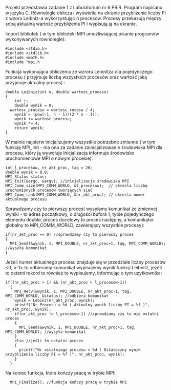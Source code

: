 Projekt przedstawia zadanie 1 z Labolatorium nr 6 PRiR. Program napisano w języku C. Równolegle oblicza i wyświetla na ekranie przybliżenie liczby PI z wzoru Leibniz-a wykorzystując n procesow. Procesy przekazują między sobą aktualną wartość przybliżenia PI i wypisują ją na ekranie.

Import bibliotek ( w tym biblioteki MPI umożliwiającej pisanie programów wykonywanych równolegle):

    #include <stdio.h>
    #include <stdlib.h>
    #include <math.h>
    #include "mpi.h
    
Funkcja wykonująca obliczenia ze wzroru Leibnitza dla pojedynczego procesu ( przyjmuje liczbę wszystkich procesów oraz wartość jaką przyjmuje aktualny proces) :

    double Leibniz(int n, double wartosc_procesu)
    {
        int i;
        double wynik = 0;
      wartosc_procesu = wartosc_rocesu / 4;
        wynik = (pow(-1, n - 1)/(2 * n - 1));
        wynik += wartosc_procesu;
        wynik *= 4;
        return wynik;
    }
    
W mainie najpierw inicjalizujemy wszystkie potrzebne zmienne ( w tym funkcję MPI_Init - ma ona za zadanie zainicjalizowanie środowiska MPI dla procesu, który 
ją wywołuje Inicjalizacja informuje środowisko uruchomieniowe MPI o nowym procesie):

    int l_procesow, nr_akt_proc, tag = 20;
    double wynik = 0.0;
    MPI_Status status;
    MPI_Init(&argc, &argv); //inicjalizacja środowiska MPI
    MPI_Comm_size(MPI_COMM_WORLD, &l_procesow);  // okresla liczbę uruchomionych procesow tworzących sieć
    MPI_Comm_rank(MPI_COMM_WORLD, &nr_akt_proc); // okresla numer aktualnego procesu
	
Sprawdzamy czy to pierwszy proces( wysyłamy komunikat ze zmiennej wyniki - to adres początkowy, o długości bufora 1, typie pojedyńczego elementu double, proces docelowy to proces następny, a komunikator globalny to MPI_COMM_WORLD, zawierający wszystkie procesy):

    if(nr_akt_proc == 0) //sprawdzamy czy to pierwszy proces
    {
      MPI_Send(&wynik, 1, MPI_DOUBLE, nr_akt_proc+1, tag, MPI_COMM_WORLD); //wysyła komunikat
    } 
    
Jeżeli numer aktualnego procesu znajduje się w przedziale liczby procesów <0, n-1> to odbieramy komunikat wypisujemy wynik funkcji Leibnitz, jeżeli to ostatni rekord to również to wypisujemy, informując o tym użytkownika:

    if((nr_akt_proc > 1) && (nr_akt_proc < l_procesow-1)) 
      {
        MPI_Recv(&wynik, 1, MPI_DOUBLE, nr_akt_proc-1, tag, MPI_COMM_WORLD, &status); //odbiera komunikat
        wynik = Lebinz(nr_akt_proc, wynik);
        printf("Nr Procesu = %d ( Aktualny wynik liczby PI = %f )", nr_akt_proc, wynik);
        if(nr_akt_proc != l_procesow-1) //sprawdzamy czy to nie ostatni proces
        {
          MPI_Send(&wynik, 1, MPI_DOUBLE, nr_akt_proc+1, tag, MPI_COMM_WORLD); //wysyła komunikat
        }
        else //jeśli to ostatni proces
        {
          printf("Nr ostatniego procesu = %d ( Ostateczny wynik przybliżenia liczby PI = %f )", nr_akt_proc, wynik);
        }
      }
      
Na koniec funkcja, która kończy pracę w trybie MPI:

	  MPI_Finalize(); //funkcja kończy pracę w trybie MPI
    

